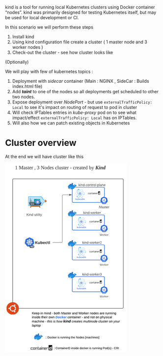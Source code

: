 kind is a tool for running local Kubernetes clusters using Docker container “nodes”.
kind was primarily designed for testing Kubernetes itself, but may be used for local development or CI.

In this scenario we will perform these steps 

1. Install kind
2. Using kind configuration file create a cluster ( 1 master node and 3
   worker nodes )
3. Check-out the cluster - see how cluster looks like 

(Optionally) 

We will play with few of kubernetes topics :

1. Deployment with *sidecar* container (Main : NGINX , SideCar : Builds
   index.html file)
2. Add ***taint*** to one of the nodes so all deployments get scheduled to
   other two nodes.
1. Expose deployment over *NodePort* - but use `externalTrafficPolicy:
  Local` to see it's impact on routing of request to pod in cluster
1. Will check IPTables entries in *kube-proxy* pod on to see what
  impact/effect `externalTrafficPolicy: Local` has on IPTables.
1. Will also how we can patch existing objects in Kubernetes

# Cluster overview

At the end we will have cluster like this 

![ETCD Leader](./assets/KIND-1-small.png)
